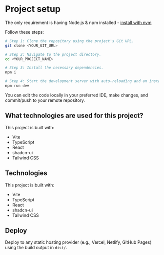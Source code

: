 # Project setup

The only requirement is having Node.js & npm installed - [install with nvm](https://github.com/nvm-sh/nvm#installing-and-updating)

Follow these steps:

```sh
# Step 1: Clone the repository using the project's Git URL.
git clone <YOUR_GIT_URL>

# Step 2: Navigate to the project directory.
cd <YOUR_PROJECT_NAME>

# Step 3: Install the necessary dependencies.
npm i

# Step 4: Start the development server with auto-reloading and an instant preview.
npm run dev
```

You can edit the code locally in your preferred IDE, make changes, and commit/push to your remote repository.

## What technologies are used for this project?

This project is built with:

- Vite
- TypeScript
- React
- shadcn-ui
- Tailwind CSS

## Technologies

This project is built with:

- Vite
- TypeScript
- React
- shadcn-ui
- Tailwind CSS

## Deploy

Deploy to any static hosting provider (e.g., Vercel, Netlify, GitHub Pages) using the build output in `dist/`.
